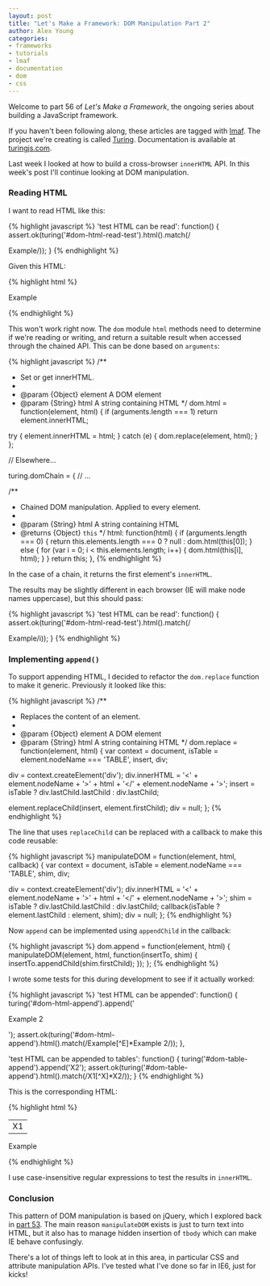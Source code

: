 ```yaml
---
layout: post
title: "Let's Make a Framework: DOM Manipulation Part 2"
author: Alex Young
categories: 
- frameworks
- tutorials
- lmaf
- documentation
- dom
- css
---
```


Welcome to part 56 of *Let's Make a Framework*, the ongoing series about building a JavaScript framework.

If you haven't been following along, these articles are tagged with [lmaf](http://dailyjs.com/tags.html#lmaf). The project we're creating is called [Turing](http://github.com/alexyoung/turing.js). Documentation is available at [turingjs.com](http://turingjs.com/).

Last week I looked at how to build a cross-browser <code>innerHTML</code> API. In this week's post I'll continue looking at DOM manipulation.

### Reading HTML

I want to read HTML like this:

{% highlight javascript %}
'test HTML can be read': function() {
  assert.ok(turing('#dom-html-read-test').html().match(/<p>Example/));
}
{% endhighlight %}

Given this HTML:

{% highlight html %}
<div id="dom-html-read-test">
  <p>Example</p>
</div>
{% endhighlight %}

This won't work right now. The <code>dom</code> module <code>html</code> methods need to determine if we're reading or writing, and return a suitable result when accessed through the chained API. This can be done based on <code>arguments</code>:

{% highlight javascript %}
/**
 * Set or get innerHTML.
 *
 * @param {Object} element A DOM element
 * @param {String} html A string containing HTML
 */
dom.html = function(element, html) {
  if (arguments.length === 1)
    return element.innerHTML;

  try {
    element.innerHTML = html;
  } catch (e) {
    dom.replace(element, html);
  }
};

// Elsewhere...

turing.domChain = {
  // ...

  /**
   * Chained DOM manipulation.  Applied to every element.
   *
   * @param {String} html A string containing HTML
   * @returns {Object} `this`
   */
  html: function(html) {
    if (arguments.length === 0) {
      return this.elements.length === 0 ? null : dom.html(this[0]);
    } else {
      for (var i = 0; i < this.elements.length; i++) {
        dom.html(this[i], html);
      }
    }
    return this;
  },
{% endhighlight %}

In the case of a chain, it returns the first element's <code>innerHTML</code>.

The results may be slightly different in each browser (IE will make node names uppercase), but this should pass:

{% highlight javascript %}
'test HTML can be read': function() {
  assert.ok(turing('#dom-html-read-test').html().match(/<p>Example/i));
}
{% endhighlight %}

### Implementing <code>append()</code>

To support appending HTML, I decided to refactor the <code>dom.replace</code> function to make it generic. Previously it looked like this:

{% highlight javascript %}
/**
 * Replaces the content of an element.
 *
 * @param {Object} element A DOM element
 * @param {String} html A string containing HTML
 */
dom.replace = function(element, html) {
  var context = document,
      isTable = element.nodeName === 'TABLE',
      insert,
      div;

  div = context.createElement('div');
  div.innerHTML = '<' + element.nodeName + '>' + html + '</' + element.nodeName + '>';
  insert = isTable ? div.lastChild.lastChild : div.lastChild;

  element.replaceChild(insert, element.firstChild);
  div = null;
};
{% endhighlight %}

The line that uses <code>replaceChild</code> can be replaced with a callback to make this code reusable:

{% highlight javascript %}
manipulateDOM = function(element, html, callback) {
  var context = document,
      isTable = element.nodeName === 'TABLE',
      shim,
      div;

  div = context.createElement('div');
  div.innerHTML = '<' + element.nodeName + '>' + html + '</' + element.nodeName + '>';
  shim = isTable ? div.lastChild.lastChild : div.lastChild;
  callback(isTable ? element.lastChild : element, shim);
  div = null;
};
{% endhighlight %}

Now <code>append</code> can be implemented using <code>appendChild</code> in the callback:

{% highlight javascript %}
dom.append = function(element, html) {
  manipulateDOM(element, html, function(insertTo, shim) {
    insertTo.appendChild(shim.firstChild);
  });
};
{% endhighlight %}

I wrote some tests for this during development to see if it actually worked:

{% highlight javascript %}
'test HTML can be appended': function() {
  turing('#dom-html-append').append('<p>Example 2</p>');
  assert.ok(turing('#dom-html-append').html().match(/Example[^E]*Example 2/));
},

'test HTML can be appended to tables': function() {
  turing('#dom-table-append').append('<tr><td>X2</td></tr>');
  assert.ok(turing('#dom-table-append').html().match(/X1[^X]*X2/));
}
{% endhighlight %}

This is the corresponding HTML:

{% highlight html %}
<table id="dom-table-append">
  <tr>
    <td>X1</td>
  </tr>
</table>
<div id="dom-html-append">
  <p>Example</p>
</div>
{% endhighlight %}

I use case-insensitive regular expressions to test the results in <code>innerHTML</code>.

### Conclusion

This pattern of DOM manipulation is based on jQuery, which I explored back in [part 53](http://dailyjs.com/2011/03/10/framework-53/). The main reason <code>manipulateDOM</code> exists is just to turn text into HTML, but it also has to manage hidden insertion of <code>tbody</code> which can make IE behave confusingly.

There's a lot of things left to look at in this area, in particular CSS and attribute manipulation APIs. I've tested what I've done so far in IE6, just for kicks!
